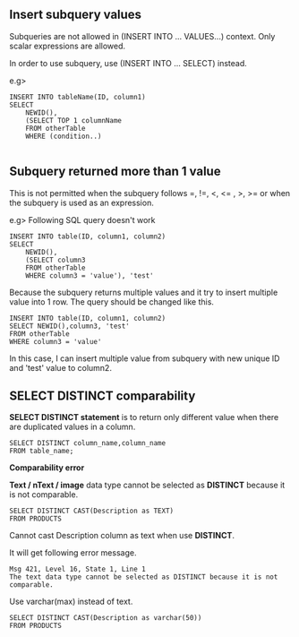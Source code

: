 ## Insert subquery values
Subqueries are not allowed in (INSERT INTO ... VALUES...) context. Only scalar expressions are allowed.

In order to use subquery, use (INSERT INTO ... SELECT) instead.

e.g>
```
INSERT INTO tableName(ID, column1)
SELECT
	NEWID(),
	(SELECT TOP 1 columnName
	FROM otherTable
	WHERE (condition..)
	
```


## Subquery returned more than 1 value
This is not permitted when the subquery follows =, !=, <, <= , >, >= or when the subquery is used as an expression. 

e.g> Following SQL query doesn't work
```
INSERT INTO table(ID, column1, column2)
SELECT
	NEWID(),
	(SELECT column3
	FROM otherTable
	WHERE column3 = 'value'), 'test'
```
Because the subquery returns multiple values and it try to insert multiple value into 1 row. The query should be changed like this. 

```
INSERT INTO table(ID, column1, column2)
SELECT NEWID(),column3, 'test'
FROM otherTable
WHERE column3 = 'value'
```
In this case, I can insert multiple value from subquery with new unique ID and 'test' value to column2.



## SELECT DISTINCT comparability
**SELECT DISTINCT statement** is to return only different value when there are duplicated values in a column.
```
SELECT DISTINCT column_name,column_name
FROM table_name;
```
**Comparability error**

**Text / nText / image** data type cannot be selected as **DISTINCT** because it is not comparable.
```
SELECT DISTINCT CAST(Description as TEXT)
FROM PRODUCTS
```
Cannot cast Description column as text when use **DISTINCT**.

It will get following error message.
```
Msg 421, Level 16, State 1, Line 1
The text data type cannot be selected as DISTINCT because it is not comparable.
```
Use varchar(max) instead of text.
```
SELECT DISTINCT CAST(Description as varchar(50))
FROM PRODUCTS
```
